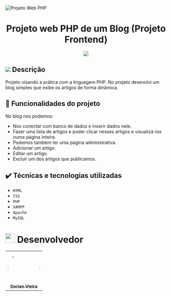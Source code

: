 ![Projeto Web PHP](https://user-images.githubusercontent.com/59287246/158000269-0a7f2d42-a7d2-428e-9d1e-4061755fe0e0.png)

<h1 align="center">
Projeto web PHP de um Blog (Projeto Frontend)
</h1>

<p align="center">
<img src="http://img.shields.io/static/v1?label=STATUS&message=CONCLUIDO&color=GREEN&style=for-the-badge"/>
</p>

<h2>
<img src="https://img.icons8.com/external-tal-revivo-color-tal-revivo/24/000000/external-readme-is-a-easy-to-build-a-developer-hub-that-adapts-to-the-user-logo-color-tal-revivo.png"/>
  Descrição
</h2>

Projeto visando a prática com a linguagem PHP. No projeto desevolvi um blog simples que exibe os artigos de forma dinâmica.

## 🔨 Funcionalidades do projeto

No blog nós podemos:

- Nos conectar com banco de dados e inserir dados nele.
- Fazer uma lista de artigos e poder clicar nesses artigos e visualizá-los numa página inteira.
- Podemos também ter uma página administrativa.
- Adicionar um artigo. 
- Editar um artigo.
- Excluir um dos artigos que publicamos.

## ✔️ Técnicas e tecnologias utilizadas

- `HTML`
- `CSS`
- `PHP`
- `XAMPP`
- `Apache`
- `MySQL`

<h1 id="desenvolvedor">
<img height="30" src="https://img.icons8.com/color/48/000000/devpost.png"/>
  Desenvolvedor
</h1>

<table align="center">
  <tr>
    <td align="center"><a href="https://github.com/oneyottabyte"><img style="border-radius: 50%;" src="https://avatars.githubusercontent.com/oneyottabyte" width="100px;" alt=""/><br /><sub><b>Dorian Vieira</b></sub></a><br /><a href="https://github.com/oneyottabyte" title="Dorian Vieira"></a></td>
  </tr>
</table>
